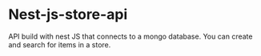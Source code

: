# Nest-js-store-api
API build with nest JS that connects to a mongo database. You can create and search for items in a store.
